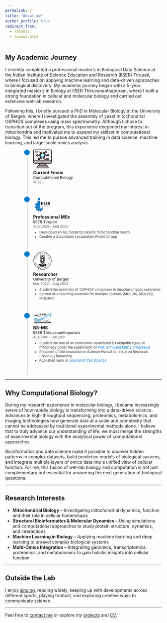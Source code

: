 ```yaml
---
permalink: /
title: "About me"
author_profile: true
redirect_from: 
  - /about/
  - /about.html
---
```


## My Academic Journey

I recently completed a professional master’s in Biological Data Science at the Indian Institute of Science Education and Research (IISER) Tirupati, where I focused on applying machine learning and data-driven approaches to biological discovery. My academic journey began with a 5-year integrated master’s in Biology at IISER Thiruvananthapuram, where I built a strong foundation in cellular and molecular biology and carried out extensive wet-lab research.

Following this, I briefly pursued a PhD in Molecular Biology at the University of Bergen, where I investigated the assembly of yeast mitochondrial OXPHOS complexes using mass spectrometry. Although I chose to transition out of the program, this experience deepened my interest in mitochondria and motivated me to expand my skillset in computational biology. This led me to pursue advanced training in data science, machine learning, and large-scale omics analysis.

<div style="display: flex; flex-direction: column; position: relative; margin-left: 50px;">

  <!-- Timeline line -->
  <div style="position: absolute; left: 20px; top: 0; width: 2px; height: 100%; background-color: #ccc;"></div>
  
  <!-- Milestone: Current Focus -->
  <div style="position: relative; display: flex; align-items: flex-start; margin-bottom: 40px;">
    <div style="position: absolute; left: 11px; top: 0; width: 18px; height: 18px; border-radius: 50%; background-color: #007ACC;"></div>
    <div style="margin-left: 40px;">
      <img src="./assets/images/bioinformatics-logo.png" style="width: 60px; height: auto; display: block; margin-bottom: 5px;">
      <p style="margin: 0; font-weight: bold;">Current Focus</p>
      <p style="margin: 0; font-size: 12px;">Computational Biology</p>
      <p style="margin: 0; font-size: 11px; color: #555;">2025-</p>
    </div>
  </div>
  
  <!-- Milestone: Professional MSc -->
  <div style="position: relative; display: flex; align-items: flex-start; margin-bottom: 40px;">
    <div style="position: absolute; left: 11px; top: 0; width: 18px; height: 18px; border-radius: 50%; background-color: #007ACC;"></div>
    <div style="margin-left: 40px;">
      <img src="./assets/images/tirupati-logo-icon.png" style="width: 60px; height: auto; display: block; margin-bottom: 5px;">
      <p style="margin: 0; font-weight: bold;">Professional MSc</p>
      <p style="margin: 0; font-size: 12px;">IISER Tirupati</p>
      <p style="margin: 0; font-size: 11px; color: #555;">Aug 2024 - Aug 2025</p>
      <ul style="margin: 5px 0 0 0; padding-left: 20px; font-size: 11px; color: #333;">
        <li>Developed an ML model to classify mitochondrial health</li>
        <li>Created a Subcellular Localization Predictor app</li>
      </ul>
    </div>
  </div>

  <!-- Milestone: Researcher (PhD) -->
  <div style="position: relative; display: flex; align-items: flex-start; margin-bottom: 40px;">
    <div style="position: absolute; left: 11px; top: 0; width: 18px; height: 18px; border-radius: 50%; background-color: #007ACC;"></div>
    <div style="margin-left: 40px;">
      <img src="./assets/images/uib-logo.png" style="width: 60px; height: auto; display: block; margin-bottom: 5px;">
      <p style="margin: 0; font-weight: bold;">Researcher</p>
      <p style="margin: 0; font-size: 12px;">University of Bergen</p>
      <p style="margin: 0; font-size: 11px; color: #555;">Mar 2022 - Aug 2023</p>
      <ul style="margin: 5px 0 0 0; padding-left: 20px; font-size: 11px; color: #333;">
        <li>Studied the assembly of OXPHOS complexes in <em>Saccharomyces cerevisiae</em></li>
        <li>Served as a teaching assistant for multiple courses (MOL310, MOL222, MOL300)</li>
      </ul>
    </div>
  </div>

  <!-- Milestone: BS-MS -->
  <div style="position: relative; display: flex; align-items: flex-start; margin-bottom: 40px;">
    <div style="position: absolute; left: 11px; top: 0; width: 18px; height: 18px; border-radius: 50%; background-color: #007ACC;"></div>
    <div style="margin-left: 40px;">
      <img src="./assets/images/iiser_logo.png" style="width: 60px; height: auto; display: block; margin-bottom: 5px;">
      <p style="margin: 0; font-weight: bold;">BS-MS</p>
      <p style="margin: 0; font-size: 12px;">IISER Thiruvananthapuram</p>
      <p style="margin: 0; font-size: 11px; color: #555;">Aug 2016 - Jul 2021</p>
      <ul style="margin: 5px 0 0 0; padding-left: 20px; font-size: 11px; color: #333;">
        <li>Studied the role of an endosome-associated E3 ubiquitin ligase in mitophagy under the supervision of 
         <a href="https://www.iisertvm.ac.in/faculty/sms" style="color: #007ACC; text-decoration: none;">
           Prof. Srinivasa Murty Srinivasula
         </a></li>
        <li>Recipient of the Innovation in Science Pursuit for Inspired Research (INSPIRE) fellowship</li>
        <li>
          Published work in 
          <a href="./publications/jcs2020/" style="color: #007ACC; text-decoration: none;">
            <em>Journal of Cell Science</em>
          </a>
        </li>
      </ul>
    </div>
  </div>
</div>


---

## Why Computational Biology?

During my research experience in molecular biology, I became increasingly aware of how rapidly biology is transforming into a data-driven science. Advances in high-throughput sequencing, proteomics, metabolomics, and imaging technologies now generate data at a scale and complexity that cannot be addressed by traditional experimental methods alone. I believe that to truly advance our understanding of life, we must merge the strengths of experimental biology with the analytical power of computational approaches.

Bioinformatics and data science make it possible to uncover hidden patterns in complex datasets, build predictive models of biological systems, and integrate multiple layers of omics data into a unified view of cellular function. For me, this fusion of wet-lab biology and computation is not just complementary but essential for answering the next generation of biological questions.

---

## Research Interests

- **Mitochondrial Biology** – Investigating mitochondrial dynamics, function, and their role in cellular homeostasis  
- **Structural Bioinformatics & Molecular Dynamics** – Using simulations and computational approaches to study protein structure, dynamics, and interactions  
- **Machine Learning in Biology** – Applying machine learning and deep learning to unravel complex biological systems  
- **Multi-Omics Integration** – Integrating genomics, transcriptomics, proteomics, and metabolomics to gain holistic insights into cellular function  

---

## Outside the Lab

I enjoy [singing](https://www.instagram.com/the_singing_gypsy/), reading widely, keeping up with developments across different sports, playing football, and exploring creative ways to communicate science.

---

Feel free to [contact me](mailto:rithwikrar98@gmail.com) or explore my [projects](/rithwiknambiar.github.io/projects/) and [CV](/rithwiknambiar.github.io/CV.pdf).
